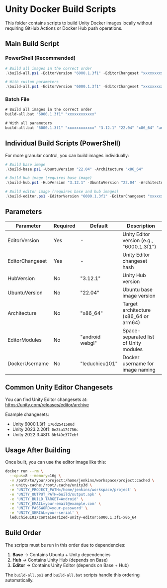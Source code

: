 # Unity Docker Build Scripts

This folder contains scripts to build Unity Docker images locally without requiring GitHub Actions or Docker Hub push operations.

## Main Build Script

### PowerShell (Recommended)
```powershell
# Build all images in the correct order
.\build-all.ps1 -EditorVersion "6000.1.3f1" -EditorChangeset "xxxxxxxxxxxx"

# With custom parameters
.\build-all.ps1 -EditorVersion "6000.1.3f1" -EditorChangeset "xxxxxxxxxxxx" -HubVersion "3.12.1" -UbuntuVersion "22.04" -Architecture "x86_64" -EditorModules "android webgl ios"
```

### Batch File
```cmd
# Build all images in the correct order
build-all.bat "6000.1.3f1" "xxxxxxxxxxxx"

# With all parameters
build-all.bat "6000.1.3f1" "xxxxxxxxxxxx" "3.12.1" "22.04" "x86_64" "android webgl ios"
```

## Individual Build Scripts (PowerShell)

For more granular control, you can build images individually:

```powershell
# Build base image
.\build-base.ps1 -UbuntuVersion "22.04" -Architecture "x86_64"

# Build hub image (requires base image)
.\build-hub.ps1 -HubVersion "3.12.1" -UbuntuVersion "22.04" -Architecture "x86_64"

# Build editor image (requires base and hub images)
.\build-editor.ps1 -EditorVersion "6000.1.3f1" -EditorChangeset "xxxxxxxxxxxx" -EditorModules "android webgl"
```

## Parameters

| Parameter | Required | Default | Description |
|-----------|----------|---------|-------------|
| EditorVersion | Yes | - | Unity Editor version (e.g., "6000.1.3f1") |
| EditorChangeset | Yes | - | Unity Editor changeset hash |
| HubVersion | No | "3.12.1" | Unity Hub version |
| UbuntuVersion | No | "22.04" | Ubuntu base image version |
| Architecture | No | "x86_64" | Target architecture (x86_64 or arm64) |
| EditorModules | No | "android webgl" | Space-separated list of Unity modules |
| DockerUsername | No | "leduchieu101" | Docker username for image naming |

## Common Unity Editor Changesets

You can find Unity Editor changesets at: https://unity.com/releases/editor/archive

Example changesets:
- Unity 6000.1.3f1: `170d2541580d`
- Unity 2023.2.20f1: `0e25a174756c`
- Unity 2022.3.48f1: `8bf49c377ebf`

## Usage After Building

Once built, you can use the editor image like this:

```bash
docker run --rm \
  --cpus=8 --memory=16g \
  -v /path/to/your/project:/home/jenkins/workspace/project:cached \
  -v unity-cache:/root/.cache/unity3d \
  -e 'UNITY_PROJECT_PATH=/home/jenkins/workspace/project' \
  -e 'UNITY_OUTPUT_PATH=build/output.apk' \
  -e 'UNITY_BUILD_TARGET=Android' \
  -e 'UNITY_EMAIL=your-email@example.com' \
  -e 'UNITY_PASSWORD=your-password' \
  -e 'UNITY_SERIAL=your-serial' \
  leduchieu101/containerized-unity-editor:6000.1.3f1-x86_64
```

## Build Order

The scripts must be run in this order due to dependencies:
1. **Base** → Contains Ubuntu + Unity dependencies
2. **Hub** → Contains Unity Hub (depends on Base)
3. **Editor** → Contains Unity Editor (depends on Base + Hub)

The `build-all.ps1` and `build-all.bat` scripts handle this ordering automatically.
